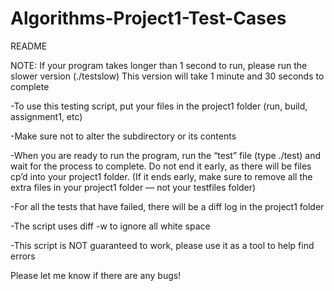 Algorithms-Project1-Test-Cases
==============================

README

NOTE: If your program takes longer than 1 second to run, please run the slower version (./testslow) This version will take 1 minute and 30 seconds to complete


-To use this testing script, put your files in the project1 folder (run, build, assignment1, etc)

-Make sure not to alter the subdirectory or its contents

-When you are ready to run the program, run the  “test” file (type ./test) and wait for the process to complete. Do not end it early, as there will be files cp’d into your project1 folder. (If it ends early, make sure to remove all the extra files in your project1 folder — not your testfiles folder)

-For all the tests that have failed, there will be a diff log in the project1 folder

-The script uses diff -w to ignore all white space

-This script is NOT guaranteed to work, please use it as a tool to help find errors


Please let me know if there are any bugs! 
